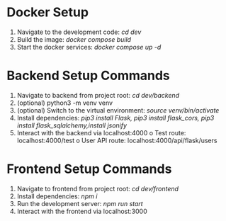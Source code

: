 # Docker Setup
1. Navigate to the development code: *cd dev*
2. Build the image: *docker compose build*
3. Start the docker services: *docker compose up -d*

# Backend Setup Commands
1. Navigate to backend from project root: *cd dev/backend*
2. (optional) python3 -m venv venv
3. (optional) Switch to the virtual environment: *source venv/bin/activate*
4. Install dependencies: *pip3 install Flask, pip3 install flask_cors, pip3 install flask_sqlalchemy,install jsonify*
5. Interact with the backend via localhost:4000
   o Test route: localhost:4000/test
   o User API route: localhost:4000/api/flask/users

# Frontend Setup Commands
1. Navigate to frontend from project root: *cd dev/frontend*
2. Install dependencies: *npm i*
3. Run the development server: *npm run start*
4. Interact with the frontend via localhost:3000
